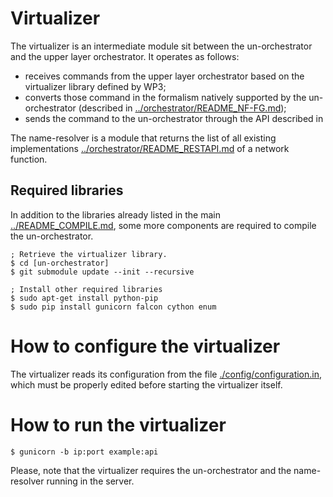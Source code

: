 # Virtualizer

The virtualizer is an intermediate module sit between the un-orchestrator and 
the upper layer orchestrator. It operates as follows:
  * receives commands from the upper layer orchestrator based on the virtualizer 
    library defined by WP3;
  * converts those command in the formalism natively supported by the un-orchestrator
    (described in [../orchestrator/README_NF-FG.md](../orchestrator/README_NF-FG.md));
  * sends the command to the un-orchestrator through the API described in 

The name-resolver is a module that returns the list of all existing implementations [../orchestrator/README_RESTAPI.md](../orchestrator/README_RESTAPI.md)
of a network function.

## Required libraries

In addition to the libraries already listed in the main [../README_COMPILE.md](../README_COMPILE.md),
some more components are required to compile the un-orchestrator.

	; Retrieve the virtualizer library.
	$ cd [un-orchestrator]
	$ git submodule update --init --recursive

	; Install other required libraries 
	$ sudo apt-get install python-pip
	$ sudo pip install gunicorn falcon cython enum

# How to configure the virtualizer

The virtualizer reads its configuration from the file [./config/configuration.in](./config/configuration.in), 
which must be properly edited before starting the virtualizer itself.

# How to run the virtualizer

	$ gunicorn -b ip:port example:api
	
Please, note that the virtualizer requires the un-orchestrator and the 
name-resolver running in the server.
